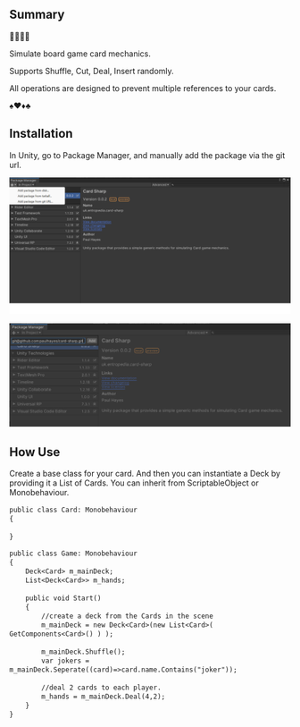 ## Summary
🎴🎴🎴🎴

Simulate board game card mechanics. 

Supports
Shuffle, Cut, Deal, Insert randomly.

All operations are designed to prevent multiple references to your cards. 

♠️♥️♦️♣️

## Installation

In Unity, go to Package Manager, and manually add the package via the git url. 

![Add Package](docs/add-package-from-git-url.png)

![Paste in git url](docs/add-package-from-git-url-2.png)


## How Use

Create a base class for your card. And then you can instantiate a Deck by providing it a List of Cards. You can inherit from ScriptableObject or Monobehaviour.

```
public class Card: Monobehaviour 
{

}

```

```
public class Game: Monobehaviour
{
    Deck<Card> m_mainDeck;
    List<Deck<Card>> m_hands;

    public void Start()
    {
        //create a deck from the Cards in the scene
        m_mainDeck = new Deck<Card>(new List<Card>( GetComponents<Card>() ) );
        
        m_mainDeck.Shuffle();
        var jokers = m_mainDeck.Seperate((card)=>card.name.Contains("joker"));

        //deal 2 cards to each player.
        m_hands = m_mainDeck.Deal(4,2);
    }
}
```



